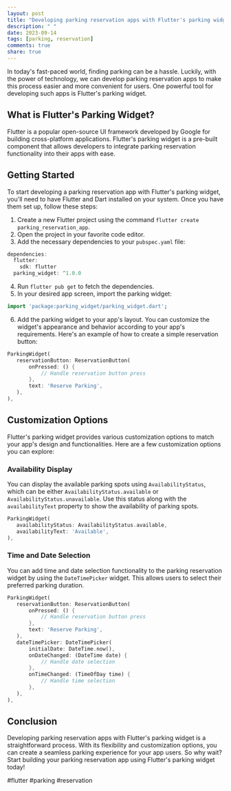 ```yaml
---
layout: post
title: "Developing parking reservation apps with Flutter's parking widget"
description: " "
date: 2023-09-14
tags: [parking, reservation]
comments: true
share: true
---
```


In today's fast-paced world, finding parking can be a hassle. Luckily, with the power of technology, we can develop parking reservation apps to make this process easier and more convenient for users. One powerful tool for developing such apps is Flutter's parking widget.

## What is Flutter's Parking Widget?

Flutter is a popular open-source UI framework developed by Google for building cross-platform applications. Flutter's parking widget is a pre-built component that allows developers to integrate parking reservation functionality into their apps with ease. 

## Getting Started

To start developing a parking reservation app with Flutter's parking widget, you'll need to have Flutter and Dart installed on your system. Once you have them set up, follow these steps:

1. Create a new Flutter project using the command `flutter create parking_reservation_app`.
2. Open the project in your favorite code editor.
3. Add the necessary dependencies to your `pubspec.yaml` file:

```dart
dependencies:
  flutter:
    sdk: flutter
  parking_widget: ^1.0.0
```

4. Run `flutter pub get` to fetch the dependencies.
5. In your desired app screen, import the parking widget:

```dart
import 'package:parking_widget/parking_widget.dart';
```

6. Add the parking widget to your app's layout. You can customize the widget's appearance and behavior according to your app's requirements. Here's an example of how to create a simple reservation button:

```dart
ParkingWidget(
   reservationButton: ReservationButton(
       onPressed: () {
           // Handle reservation button press
       },
       text: 'Reserve Parking',
   ),
),
```

## Customization Options

Flutter's parking widget provides various customization options to match your app's design and functionalities. Here are a few customization options you can explore:

### Availability Display

You can display the available parking spots using `AvailabilityStatus`, which can be either `AvailabilityStatus.available` or `AvailabilityStatus.unavailable`. Use this status along with the `availabilityText` property to show the availability of parking spots.

```dart
ParkingWidget(
   availabilityStatus: AvailabilityStatus.available,
   availabilityText: 'Available',
),
```

### Time and Date Selection

You can add time and date selection functionality to the parking reservation widget by using the `DateTimePicker` widget. This allows users to select their preferred parking duration.

```dart
ParkingWidget(
   reservationButton: ReservationButton(
       onPressed: () {
           // Handle reservation button press
       },
       text: 'Reserve Parking',
   ),
   dateTimePicker: DateTimePicker(
       initialDate: DateTime.now(),
       onDateChanged: (DateTime date) {
           // Handle date selection
       },
       onTimeChanged: (TimeOfDay time) {
           // Handle time selection
       },
   ),
),
```

## Conclusion

Developing parking reservation apps with Flutter's parking widget is a straightforward process. With its flexibility and customization options, you can create a seamless parking experience for your app users. So why wait? Start building your parking reservation app using Flutter's parking widget today!

#flutter #parking #reservation